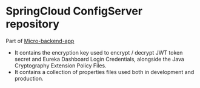 # SpringCloud ConfigServer repository

Part of [Micro-backend-app](https://github.com/PetreVane/Micro-backend-app)

* It contains the encryption key used to encrypt / decrypt JWT token secret and Eureka Dashboard Login Credentials, alongside the Java Cryptography Extension Policy Files.
* It contains a collection of properties files used both in development and production.
